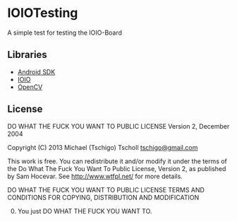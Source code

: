 # IOIOTesting
A simple test for testing the IOIO-Board

## Libraries
- [Android SDK](http://developer.android.com/sdk/index.html)
- [IOIO](https://github.com/ytai/ioio)
- [OpenCV](http://opencv.org/platforms/android.html)


## License
DO WHAT THE FUCK YOU WANT TO PUBLIC LICENSE
Version 2, December 2004

Copyright (C) 2013 Michael (Tschigo) Tscholl <tschigo@gmail.com>
 
This work is free. You can redistribute it and/or modify it under the
terms of the Do What The Fuck You Want To Public License, Version 2,
as published by Sam Hocevar. See http://www.wtfpl.net/ for more details.
 
DO WHAT THE FUCK YOU WANT TO PUBLIC LICENSE
TERMS AND CONDITIONS FOR COPYING, DISTRIBUTION AND MODIFICATION

 0. You just DO WHAT THE FUCK YOU WANT TO.

